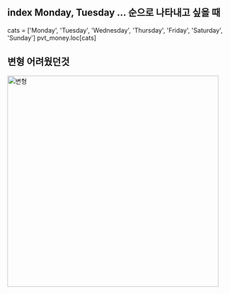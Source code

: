 ## index Monday, Tuesday ... 순으로 나타내고 싶을 때
cats = ['Monday', 'Tuesday', 'Wednesday', 'Thursday', 'Friday', 'Saturday', 'Sunday']
pvt_money.loc[cats]


## 변형 어려웠던것
<img width="477" alt="변형" src="https://user-images.githubusercontent.com/34879309/71705153-7d58ee00-2e21-11ea-8f1b-bccdbdc6e7e7.PNG">

